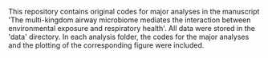 This repository contains original codes for major analyses in the manuscript 'The multi-kingdom airway microbiome mediates the interaction between environmental exposure and respiratory health'. All data were stored in the 'data' directory. In each analysis folder, the codes for the major analyses and the plotting of the corresponding figure were included.
